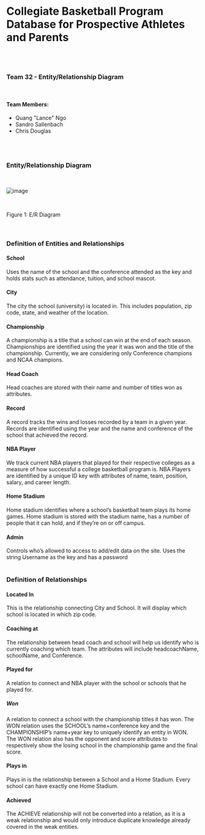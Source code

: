# Collegiate Basketball Program Database for Prospective Athletes and Parents
<br>
<br>

### Team 32 - Entity/Relationship Diagram
<br>

#### Team Members:
* Quang "Lance" Ngo
* Sandro Sallenbach
* Chris Douglas
<br>
<br>

### Entity/Relationship Diagram
<br>

![image](https://i.imgur.com/dEIzgVT.jpg)

<br>

Figure 1: E/R Diagram
<br>
<br>
<br>

### Definition of Entities and Relationships

#### School
Uses the name of the school and the conference attended as the key and holds stats such as attendance, tuition, and school mascot.
<br>

#### City
The city the school (university) is located in. This includes population, zip code, state, and weather of the location.
<br>

#### Championship
A championship is a title that a school can win at the end of each season.  Championships are identified using the year it was won and the title of the championship.  Currently, we are considering only Conference champions and NCAA champions.
<br>

#### Head Coach
Head coaches are stored with their name and number of titles won as attributes.
<br>

#### Record
A record tracks the wins and losses recorded by a team in a given year.  Records are identified using the year and the name and conference of the school that achieved the record.
<br>

#### NBA Player
We track current NBA players that played for their respective colleges as a measure of how successful a college basketball program is.  NBA Players are identified by a unique ID key with attributes of name, team, position, salary, and career length.
<br>

#### Home Stadium
Home stadium identifies where a school’s basketball team plays its home games.  Home stadium is stored with the stadium name, has a number of people that it can hold, and if they’re on or off campus.
<br>

#### Admin
Controls who’s allowed to access to add/edit data on the site. Uses the string Username as the key and has a password
<br>
<br>

### Definition of Relationships

#### Located In
This is the relationship connecting City and School. It will display which school is located in which zip code.
<br>

#### Coaching at
The relationship between head coach and school will help us identify who is currently coaching which team. The attributes will include headcoachName, schoolName, and Conference.
<br>

#### Played for
A relation to connect and NBA player with the school or schools that he played for.
<br>

##### Won
A relation to connect a school with the championship titles it has won.  The WON relation uses the SCHOOL’s name+conference key and the CHAMPIONSHIP’s name+year key to uniquely identify an entity in WON.  The WON relation also has the opponent and score attributes to respectively show the losing school in the championship game and the final score.
<br>

#### Plays in
Plays in is the relationship between a School and a Home Stadium. Every school can have exactly one Home Stadium.
<br>

#### Achieved
The ACHIEVE relationship will not be converted into a relation, as it is a weak relationship and would only introduce duplicate knowledge already covered in the weak entities.
